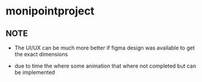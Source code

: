 # monipointproject



## NOTE
- The UI/UX can be much more better if figma design was available to get the exact dimensions

- due to time the where some animation that where not completed but can be implemented 



